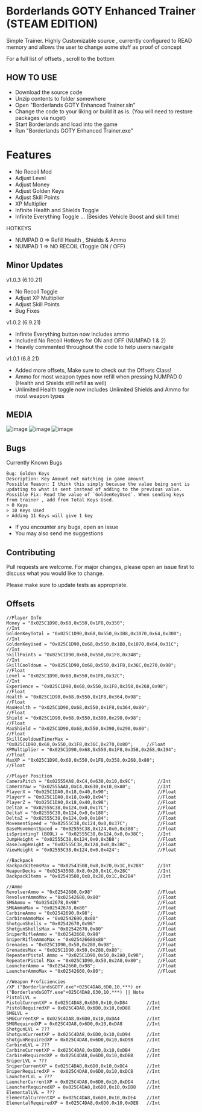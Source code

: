 # Borderlands GOTY Enhanced Trainer (STEAM EDITION)
Simple Trainer. Highly Customizable source , currently configured to READ memory and allows the user to change some stuff as proof of concept

For a full list of offsets , scroll to the bottom

## HOW TO USE
- Download the source code
- Unzip contents to folder somewhere
- Open "Borderlands GOTY Enhanced Trainer.sln"
- Change the code to your liking or build it as is. (You will need to restore packages via nuget)
- Start Borderlands and load into the game
- Run "Borderlands GOTY Enhanced Trainer.exe"

# Features
- No Recoil Mod
- Adjust Level
- Adjust Money
- Adjust Golden Keys
- Adjust Skill Points
- XP Multiplier
- Infinite Health and Shields Toggle
- Infinite Everything Toggle ... (Besides Vehicle Boost and skill time)

HOTKEYS
- NUMPAD 0 => Refill Health , Shields & Ammo
- NUMPAD 1 => NO RECOIL (Toggle ON / OFF)

## Minor Updates
v1.0.3 (6.10.21)
- No Recoil Toggle
- Adjust XP Multiplier 
- Adjust Skill Points
- Bug Fixes

v1.0.2 (6.9.21)
- Infinite Everything button now includes ammo
- Included No Recoil Hotkeys for ON and OFF (NUMPAD 1 & 2)
- Heavily commented throughout the code to help users navigate

v1.0.1 (6.8.21)
- Added more offsets, Make sure to check out the Offsets Class!
- Ammo for most weapon types now refill when pressing NUMPAD 0 (Health and Shields still refill as well)
- Unlimited Health toggle now includes Unlimited Shields and Ammo for most weapon types

## MEDIA
![image](https://user-images.githubusercontent.com/80198020/121612413-5d6f2600-ca28-11eb-8552-644522e91679.png)
![image](https://user-images.githubusercontent.com/80198020/121112725-cd8a6b80-c7de-11eb-9a9f-21d76c0c4dfa.png)
![image](https://user-images.githubusercontent.com/80198020/121112768-e266ff00-c7de-11eb-949f-7053271488f3.png)

## Bugs
Currently Known Bugs
```
Bug: Golden Keys
Description: Key Amount not matching in game amount
Possible Reason: I think this simply because the value being sent is updating to what is sent instead of adding to the previous value.
Possible Fix: Read the value of `GoldenKeyUsed`. When sending keys from trainer , add from Total Keys Used. 
> 0 Keys
> 10 Keys Used
> Adding 11 Keys will give 1 key
```
- If you encounter any bugs, open an issue
- You may also send me suggestions

## Contributing
Pull requests are welcome. For major changes, please open an issue first to discuss what you would like to change.

Please make sure to update tests as appropriate.

## Offsets
```
//Player Info
Money = "0x025C1D90,0x68,0x550,0x1F8,0x350";                        		//Int
GoldenKeyTotal = "0x025C1D90,0x68,0x550,0x1B8,0x1070,0x64,0x300";   		//Int
GoldenKeyUsed = "0x025C1D90,0x68,0x550,0x1B8,0x1070,0x64,0x31C";    		//Int
SkillPoints = "0x025C1D90,0x68,0x550,0x1F8,0x348";                  		//Int
SkillCooldown = "0x025C1D90,0x68,0x550,0x1F8,0x36C,0x270,0x98";     		//Float
Level = "0x025C1D90,0x68,0x550,0x1F8,0x32C";                        		//Int
Experience = "0x025C1D90,0x68,0x550,0x1F8,0x358,0x268,0x98";        		//Float
Health = "0x025C1D90,0x68,0x550,0x1F8,0x364,0x98";                  		//Float
MaxHealth = "0x025C1D90,0x68,0x550,0x1F8,0x364,0x80";               		//Float
Shield = "0x025C1D90,0x68,0x550,0x390,0x290,0x98";                  		//Float
MaxShield = "0x025C1D90,0x68,0x550,0x390,0x290,0x80";               		//Float
SkillCooldownTimerMax = "0x025C1D90,0x68,0x550,0x1F8,0x36C,0x270,0x80"; 	//Float
XPMultiplier = "0x025C1D90,0x68,0x550,0x1F8,0x358,0x268,0x194"; 			//Float
MaxXP = "0x025C1D90,0x68,0x550,0x1F8,0x358,0x268,0x80";						//Float

//Player Position
CameraPitch = "0x02555AA8,0xC4,0x630,0x10,0x9C"; 		//Int
CameraYaw = "0x02555AA8,0xC4,0x630,0x10,0xA0"; 			//Int
PlayerX = "0x025C1DA0,0x18,0x40,0x90"; 					//Float
PlayerY = "0x025C1DA0,0x18,0x40,0x94"; 					//Float
PlayerZ = "0x025C1DA0,0x18,0x40,0x98"; 					//Float
DeltaX = "0x02555C38,0x124,0x0,0x17C"; 					//Float
DeltaY = "0x02555C38,0x124,0x0,0x180"; 					//Float
DeltaZ = "0x02555C38,0x124,0x0,0x184"; 					//Float
MovementSpeed = "0x02555C38,0x124,0x0,0x37C"; 			//Float
BaseMovementSpeed = "0x02555C38,0x124,0x0,0x380"; 		//Float
isSprinting? (BOOL) = "0x02555C38,0x124,0x0,0x38C"; 	//Int
JumpHeight = "0x02555C38,0x124,0x0,0x3B8"; 				//Float
BaseJumpHeight = "0x02555C38,0x124,0x0,0x3BC"; 			//Float
ViewHeight = "0x02555C38,0x124,0x0,0x424"; 				//Float

//Backpack
BackpackItemsMax = "0x02543508,0x8,0x20,0x1C,0x288"		//Int
WeaponDecks = "0x02543508,0x8,0x20,0x1C,0x28C"			//Int
BackpackItems = "0x02543508,0x8,0x20,0x1C,0x2B4"		//Int

//Ammo
RevolverAmmo = "0x02542680,0x98"						//Float
RevolverAmmoMax = "0x02542680,0x80"						//Float
SMGAmmo = "0x02542678,0x98"								//Float
SMGAmmoMax = "0x02542678,0x80"							//Float
CarbineAmmo = "0x02542690,0x98";						//Float
CarbineAmmoMax = "0x02542690,0x80"						//Float
ShotgunShells = "0x02542670,0x98"						//Float
ShotgunShellsMax = "0x02542670,0x80"					//Float
SniperRifleAmmo = "0x02542668,0x98"						//Float
SniperRifleAmmoMax = "0x025426680x80"					//Float
Grenades = "0x025C1D90,0x50,0x280,0x98";				//Float
GrenadesMax = "0x025C1D90,0x50,0x280,0x80";				//Float
RepeaterPistol Ammo = "0x025C1D90,0x50,0x2A0,0x98";		//Float
RepeaterPistol Max = "0x025C1D90,0x50,0x2A0,0x80";		//Float
LauncherAmmo = "0x02542660,0x98";						//Float
LauncherAmmoMax = "0x02542660,0x80";					//Float

//Weapon Proficiencies
/XP ("BorderlandsGOTY.exe"+025C4DA8,6D0,10,***) or ("BorderlandsGOTY.exe"+025C4DA8,630,10,***) || Note
PistolLVL = 
PistolCurrentXP = 0x025C4DA8,0x6D0,0x10,0xD84		//Int
PistolRequiredXP = 0x025C4DA8,0x6D0,0x10,0xD88		//Int
SMGLVL = 
SMGCurrentXP = 0x025C4DA8,0x6D0,0x10,0xDA4			//Int
SMGRequiredXP = 0x025C4DA8,0x6D0,0x10,0xDA8			//Int
ShotgunLVL = ???
ShotgunCurrentXP = 0x025C4DA8,0x6D0,0x10,0xD94		//Int
ShotgunRequiredXP = 0x025C4DA8,0x6D0,0x10,0xD98		//Int
CarbineLVL = ???
CarbineCurrentXP = 0x025C4DA8,0x6D0,0x10,0xDB4		//Int
CarbineRequiredXP = 0x025C4DA8,0x6D0,0x10,0xDB8		//Int
SniperLVL = ???
SniperCurrentXP = 0x025C4DA8,0x6D0,0x10,0xDC4		//Int
SniperRequiredXP =  0x025C4DA8,0x6D0,0x10,0xDC8		//Int
LauncherLVL = ???
LauncherCurrentXP = 0x025C4DA8,0x6D0,0x10,0xDD4		//Int
LauncherRequiredXP = 0x025C4DA8,0x6D0,0x10,0xDD8	//Int
ElementalLVL = ???
ElementalCurrentXP = 0x025C4DA8,0x6D0,0x10,0xDE4	//Int
ElementalRequiredXP = 0x025C4DA8,0x6D0,0x10,0xDE8	//Int
```
